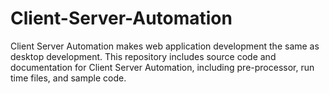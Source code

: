 # Client-Server-Automation
Client Server Automation makes web application development the same as desktop development. This repository includes source code and documentation for Client Server Automation, including pre-processor, run time files, and sample code.
